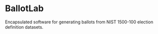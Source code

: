 # BallotLab
Encapsulated software for generating ballots from NIST 1500-100 election definition datasets.
